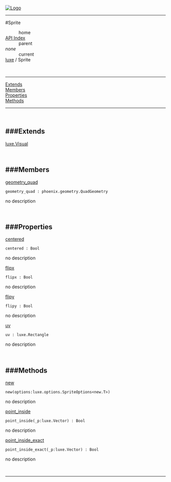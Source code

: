 
[![Logo](../../images/logo.png)](../../index.html)

---

#Sprite


&emsp;&emsp;&emsp;home   
[API Index](../../api/index.html#luxe)   
&emsp;&emsp;&emsp;parent    
_none_   
&emsp;&emsp;&emsp;current    
[luxe](./) / Sprite

<br/>

---


[Extends](#Extends)   
[Members](#Members)   
[Properties](#Properties)   
[Methods](#Methods)   


---

&nbsp;   

<a class="lift" name="Extends" ></a>
###Extends   
---
<a class="lift" name="luxe.Visual" href="{{{rel_path}}}api/luxe/Visual.html">luxe.Visual</a>

&nbsp;   

<a class="lift" name="Members" ></a>
###Members   
---
<a class="lift" name="geometry_quad" href="#geometry_quad">geometry_quad</a>



`geometry_quad : phoenix.geometry.QuadGeometry`

<span class="small_desc_flat"> no description </span>   

&nbsp;   

<a class="lift" name="Properties" ></a>
###Properties   
---
<a class="lift" name="centered" href="#centered">centered</a>



`centered : Bool`

<span class="small_desc_flat"> no description </span>   

<a class="lift" name="flipx" href="#flipx">flipx</a>



`flipx : Bool`

<span class="small_desc_flat"> no description </span>   

<a class="lift" name="flipy" href="#flipy">flipy</a>



`flipy : Bool`

<span class="small_desc_flat"> no description </span>   

<a class="lift" name="uv" href="#uv">uv</a>



`uv : luxe.Rectangle`

<span class="small_desc_flat"> no description </span>   

&nbsp;   

<a class="lift" name="Methods" ></a>
###Methods   
---
<a class="lift" name="new" href="#new">new</a>



`new(options:luxe.options.SpriteOptions<new.T>) `

<span class="small_desc_flat"> no description </span>   

<a class="lift" name="point_inside" href="#point_inside">point_inside</a>



`point_inside(_p:luxe.Vector) : Bool`

<span class="small_desc_flat"> no description </span>   

<a class="lift" name="point_inside_exact" href="#point_inside_exact">point_inside_exact</a>



`point_inside_exact(_p:luxe.Vector) : Bool`

<span class="small_desc_flat"> no description </span>   



&nbsp;
&nbsp;
&nbsp;

---  


&nbsp;   
&nbsp;   